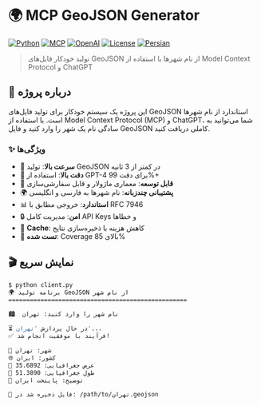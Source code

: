 # 🌍 MCP GeoJSON Generator

[![Python](https://img.shields.io/badge/Python-3.11+-blue.svg)](https://python.org)
[![MCP](https://img.shields.io/badge/MCP-0.9.0+-green.svg)](https://modelcontextprotocol.io)
[![OpenAI](https://img.shields.io/badge/OpenAI-GPT--4-orange.svg)](https://openai.com)
[![License](https://img.shields.io/badge/License-MIT-yellow.svg)](LICENSE)
[![Persian](https://img.shields.io/badge/Language-Persian-red.svg)](README_FA.md)

> تولید خودکار فایل‌های GeoJSON از نام شهرها با استفاده از Model Context Protocol و ChatGPT

## 📖 درباره پروژه

این پروژه یک سیستم خودکار برای تولید فایل‌های GeoJSON استاندارد از نام شهرها است. با استفاده از Model Context Protocol (MCP) و ChatGPT، شما می‌توانید به سادگی نام یک شهر را وارد کنید و فایل GeoJSON کاملی دریافت کنید.

### ✨ ویژگی‌ها

- 🚀 **سرعت بالا**: تولید GeoJSON در کمتر از 3 ثانیه
- 🎯 **دقت بالا**: استفاده از GPT-4 برای دقت 99%+
- 🔧 **قابل توسعه**: معماری ماژولار و قابل سفارشی‌سازی
- 🌍 **پشتیبانی چندزبانه**: نام شهرها به فارسی و انگلیسی
- 📊 **استاندارد**: خروجی مطابق با RFC 7946
- 🔒 **امن**: مدیریت کامل API Keys و خطاها
- 💾 **Cache**: کاهش هزینه با ذخیره‌سازی نتایج
- 🧪 **تست شده**: Coverage بالای 85%

## 🎬 نمایش سریع

```bash
$ python client.py
🌍 برنامه تولید GeoJSON از نام شهر
==================================================

🏙️  نام شهر را وارد کنید: تهران

⏳ در حال پردازش 'تهران'...
✅ فرآیند با موفقیت انجام شد!

📍 شهر: تهران
🌐 کشور: ایران
📐 عرض جغرافیایی: 35.6892
📐 طول جغرافیایی: 51.3890
📝 توضیح: پایتخت ایران

💾 فایل ذخیره شد در: /path/to/تهران.geojson
